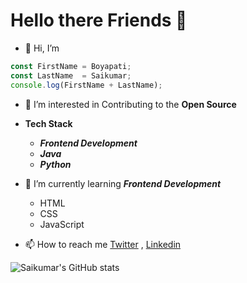 # Hello there Friends 👋
- 👋 Hi, I’m 
```js
const FirstName = Boyapati;
const LastName  = Saikumar;
console.log(FirstName + LastName);
```
- 👀 I’m interested in Contributing to the **Open Source**
- **Tech Stack**
  - ***Frontend Development***
  - ***Java***
  - ***Python***
- 🌱 I’m currently learning ***Frontend Development***
  - HTML
  - CSS
  - JavaScript

- 📫 How to reach me [Twitter](https://twitter.com/saiDevstwt) , [Linkedin](https://www.linkedin.com/in/boyapati-sai-kumar-650b64225)

![Saikumar's GitHub stats](https://github-readme-stats.vercel.app/api?username=saikumarb12345&theme=algolia&show_icons=true)



